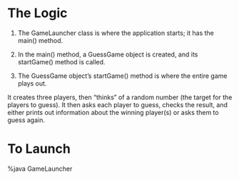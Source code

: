 # The Logic

 1) The GameLauncher class is where the application starts; it has the main() method.

 2) In the main() method, a GuessGame object is created, and its startGame() method is called.

 3) The GuessGame object’s startGame() method is where the entire game plays out.

 It creates three players, then “thinks” of a random number (the target for the players to guess). It then asks each player to guess, checks the result, and either prints out information about the winning player(s) or asks them to guess again.

# To Launch 

 %java GameLauncher